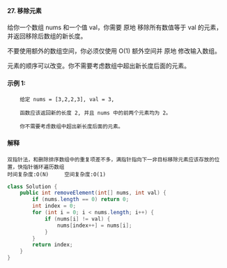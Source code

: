 #### 27. 移除元素
给你一个数组 nums 和一个值 val，你需要 原地 移除所有数值等于 val 的元素，并返回移除后数组的新长度。

不要使用额外的数组空间，你必须仅使用 O(1) 额外空间并 原地 修改输入数组。

元素的顺序可以改变。你不需要考虑数组中超出新长度后面的元素。

 

#### 示例 1:

```
    给定 nums = [3,2,2,3], val = 3,

    函数应该返回新的长度 2, 并且 nums 中的前两个元素均为 2。

    你不需要考虑数组中超出新长度后面的元素。
```

#### 解释

```
双指针法，和删除排序数组中的重复项差不多，满指针指向下一非目标移除元素应该存放的位置，快指针循环遍历数组
时间复杂度:O(N)     空间复杂度:O(1)
```

```Java
class Solution {
    public int removeElement(int[] nums, int val) {
        if (nums.length == 0) return 0;
        int index = 0;
        for (int i = 0; i < nums.length; i++) {
            if (nums[i] != val) {
                nums[index++] = nums[i];
            }
        }
        return index;
    }
}
```